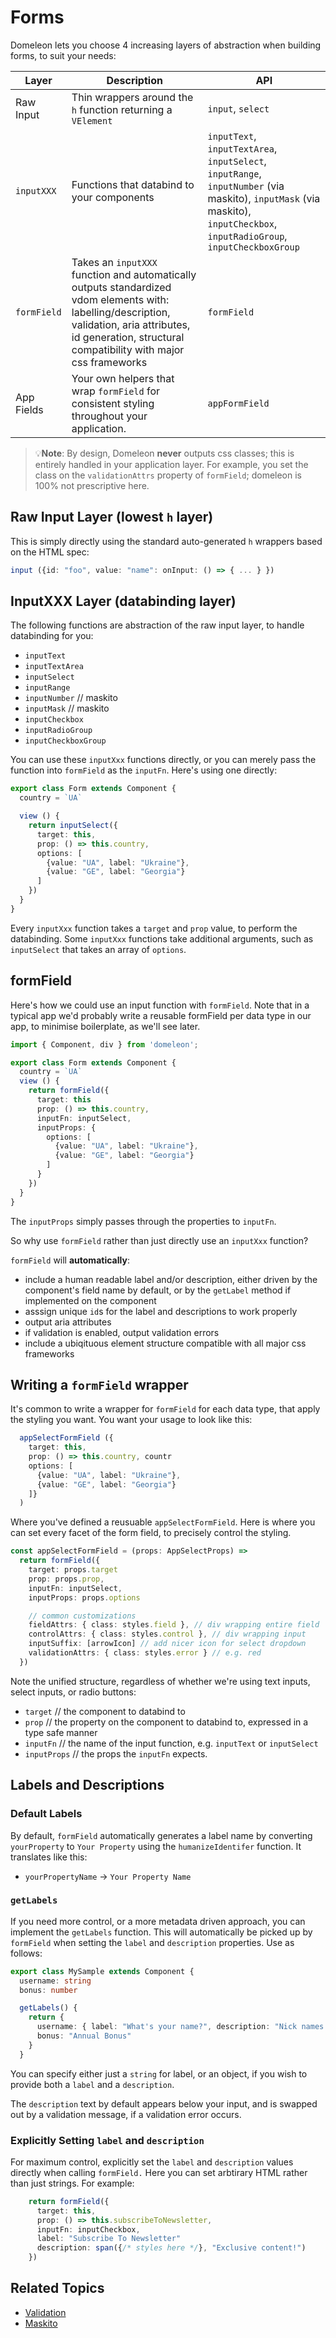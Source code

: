 # Forms

Domeleon lets you choose 4 increasing layers of abstraction when building forms, to suit your needs:

| Layer | Description | API |
|-------|-------------|----------|
| Raw Input | Thin wrappers around the `h` function returning a `VElement` | `input`, `select`
| `inputXXX` | Functions that databind to your components | `inputText`, `inputTextArea`, `inputSelect`, `inputRange`, `inputNumber` (via maskito), `inputMask` (via maskito), `inputCheckbox`, `inputRadioGroup`, `inputCheckboxGroup` |
| `formField` | Takes an `inputXXX` function and automatically outputs standardized vdom elements with: labelling/description, validation, aria attributes, id generation, structural compatibility with major css frameworks | `formField` |
| App Fields | Your own helpers that wrap `formField` for consistent styling throughout your application. | `appFormField`
   
> 💡**Note**: By design, Domeleon **never** outputs css classes; this is entirely handled in your application layer. For example, you set the class on the `validationAttrs` property of `formField`; domeleon is 100% not prescriptive here.

## Raw Input Layer (lowest `h` layer)

This is simply directly using the standard auto-generated `h` wrappers based on the HTML spec:
```ts
input ({id: "foo", value: "name": onInput: () => { ... } })
```
## InputXXX Layer (databinding layer)

The following functions are abstraction of the raw input layer, to handle databinding for you:

* `inputText`
* `inputTextArea`
* `inputSelect`  
* `inputRange` 
* `inputNumber` // maskito
* `inputMask` // maskito
* `inputCheckbox`
* `inputRadioGroup`
* `inputCheckboxGroup`

You can use these `inputXxx` functions directly, or you can merely pass the function into `formField` as the `inputFn`. Here's using one directly:

```ts
export class Form extends Component {
  country = `UA`

  view () {
    return inputSelect({
      target: this,
      prop: () => this.country,
      options: [
        {value: "UA", label: "Ukraine"},
        {value: "GE", label: "Georgia"}
      ]  
    })
  }
}
```

Every `inputXxx` function takes a `target` and `prop` value, to perform the databinding. Some `inputXxx` functions take additional arguments, such as `inputSelect` that takes an array of `options`.

## formField

Here's how we could use an input function with `formField`. Note that in a typical app we'd probably write a reusable formField per data type in our app, to minimise boilerplate, as we'll see later.

```ts
import { Component, div } from 'domeleon';

export class Form extends Component {
  country = `UA`
  view () {
    return formField({
      target: this
      prop: () => this.country,
      inputFn: inputSelect,
      inputProps: {
        options: [
          {value: "UA", label: "Ukraine"},
          {value: "GE", label: "Georgia"}
        ] 
      }
    })
  }
}
```
The `inputProps` simply passes through the properties to `inputFn`.

So why use `formField` rather than just directly use an `inputXxx` function?

`formField` will **automatically**:

* include a human readable label and/or description, either driven by the component's field name by default, or by the `getLabel` method if implemented on the component
* asssign unique `id`s for the label and descriptions to work properly
* output aria attributes
* if validation is enabled, output validation errors
* include a ubiqituous element structure compatible with all major css frameworks

## Writing a `formField` wrapper

It's common to write a wrapper for `formField` for each data type, that apply the styling you want. You want your usage to look like this:

```typescript
  appSelectFormField ({
    target: this,
    prop: () => this.country, countr
    options: [
      {value: "UA", label: "Ukraine"},
      {value: "GE", label: "Georgia"}
    ]}
  )
```

Where you've defined a reusuable `appSelectFormField`. Here is where you can set every facet of the form field, to precisely control the styling.

```typescript
const appSelectFormField = (props: AppSelectProps) => 
  return formField({
    target: props.target
    prop: props.prop,
    inputFn: inputSelect,
    inputProps: props.options

    // common customizations
    fieldAttrs: { class: styles.field }, // div wrapping entire field
    controlAttrs: { class: styles.control }, // div wrapping input
    inputSuffix: [arrowIcon] // add nicer icon for select dropdown
    validationAttrs: { class: styles.error } // e.g. red    
  })
```

Note the unified structure, regardless of whether we're using text inputs, select inputs, or radio buttons:

* `target` // the component to databind to
* `prop` // the property on the component to databind to, expressed in a type safe manner
* `inputFn` // the name of the input function, e.g. `inputText` or `inputSelect`
* `inputProps` // the props the `inputFn` expects.

## Labels and Descriptions

### Default Labels

By default, `formField` automatically generates a label name by converting `yourProperty` to `Your Property` using the `humanizeIdentifer` function. It translates like this:

* `yourPropertyName` -> `Your Property Name`

### `getLabels`

If you need more control, or a more metadata driven approach, you can implement the `getLabels` function. This will automatically be picked up by `formField` when setting the `label` and `description` properties. Use as follows:

```ts
export class MySample extends Component {
  username: string
  bonus: number

  getLabels() {
    return {
      username: { label: "What's your name?", description: "Nick names are ok!" },
      bonus: "Annual Bonus"  
    }
  }
```
You can specify either just a `string` for label, or an object, if you wish to provide both a `label` and a `description`.

The `description` text by default appears below your input, and is swapped out by a validation message, if a validation error occurs.

### Explicitly Setting `label` and `description`

For maximum control, explicitly set the `label` and `description` values directly when calling `formField.` Here you can set arbtirary HTML rather than just strings. For example:

```ts
    return formField({ 
      target: this,
      prop: () => this.subscribeToNewsletter, 
      inputFn: inputCheckbox,
      label: "Subscribe To Newsletter"
      description: span({/* styles here */}, "Exclusive content!")
    })
```

## Related Topics

* [Validation](./validation.md)
* [Maskito](./forms.md)